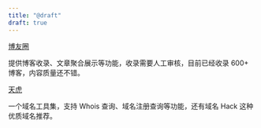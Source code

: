 ```yaml
---
title: "@draft"
draft: true
---
```


[博友圈](https://www.boyouquan.com/?utm_source=ohmynav.com)

提供博客收录、文章聚合展示等功能，收录需要人工审核，目前已经收录 600+ 博客，内容质量还不错。

[天虎](https://tian.hu/?utm_source=ohmynav.com)

一个域名工具集，支持 Whois 查询、域名注册查询等功能，还有域名 Hack 这种优质域名推荐。

